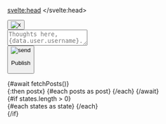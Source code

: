 <script>
    /** @type {import('./$types').PageData} */
    //export let data;

    /**
      * @type {any[]}
      */
    $: posts = [];
    $: text = "";
   /**
	 * @type {any[]}
	 */
     $: states = [];
    $: counter = 0;

    import { time as humanizer } from "$lib/helpers/time";
    import Logo from '$lib/components/Logo.svelte';
    import Note from '$lib/components/Note.svelte';
    import LowerThirds from '$lib/components/LowerThirds.svelte';

    /*const url = `/api/136501080131/posts`;

    setInterval(() => {
      posts.forEach((post, index) => {
        posts[index]["time"] = humanizer(Date.now() - post.timestamp);
      });
    }, 15000);*/

    /**
	 * @param {number} id
	 */
    function clear(id) {
        setTimeout(() => {
            states = states.filter(state => state.id !== id);
        }, 3000);
    }

    async function fetchPosts() {
        let response = await fetch(url);
        let postsFetched = await response.json();
        postsFetched = postsFetched.sort((/** @type {{ timestamp: number; }} */ a, /** @type {{ timestamp: number; }} */ b) => b.timestamp - a.timestamp);
        postsFetched.forEach((/** @type {{ timestamp: number; }} */ post, /** @type {number} */ index) => {
          let time = humanizer(Date.now() - post.timestamp);
          postsFetched[index] = {...post, time: time };
        });
        posts = [...posts, ...postsFetched];
    }

    /**
	 * @param {any} event
	 */
    async function validator(event) {

        if (!text) {
            ++counter;
            let state = { text: "Please do not send an empty post!", error: true, id: counter };
            states = [...states, state];
            return clear(state.id);
        }
        
    }

   
</script>

<svelte:head>
	<title>Squared</title>
	<meta name="description" content="Express yourself in quadrilaterals." />
</svelte:head>

<section class="flex flex-wrap p-5 gap-5 justify-center relative w-full">
    <div class="h-72 w-72 flex drop-shadow-md bg-yellow-100 relative group/post">
        <form class="w-full" method="POST" action="?/post">
            <div class="w-full h-9 px-3 flex absolute top-0 left-0 bg-yellow-200
                flex-col justify-center items-start">
                <button class="absolute right-0 px-3 hover:scale-110" type="reset">
                    <img class="h-3" src="img/ex.svg" alt="x">
                </button>
            </div>
            <textarea class="w-full h-64 mt-8 bg-transparent resize-none 
                p-3 outline-none placeholder:italic" 
                placeholder="Thoughts here, {data.user.username}..." bind:value={text} name="text"></textarea>
            <!-- svelte-ignore a11y-click-events-have-key-events -->
            <div class="absolute bottom-5 right-4 drop-shadow-md bg-white rounded-lg
                scale-0 hover:bg-blue-400 hover:invert group-hover/post:scale-100"
                on:click={validator}>
                <button class="p-2 flex flex-row gap-2
                    items-center justify-center text-sm font-bold" type={!text ? "button" : "submit"}>
                    <img class="h-3" src="img/send.svg" alt="send">
                    <p>Publish</p>
                </button>
            </div>
        </form>
    </div>
    {#await fetchPosts()}
        <section class="w-full h-full
        flex justify-center items-center top-0 bg-slate-200 fixed">
            <div class="flex flex-col justify-center items-center gap-5">
                <Logo/>
            </div>
        </section>
    {:then postx}
            {#each posts as post}
                <Note data={post}/>
            {/each}
    {/await}
    <div class="w-full h-2"></div>
</section>
<section class="w-full h-full z-50">
{#if states.length > 0}
    <div class="fixed top-0 right-5 h-full w-56">
        <div class="flex flex-col-reverse items-end gap-10 h-full w-full
            py-12">
            {#each states as state}
                <LowerThirds {...state}/>
            {/each}
        </div>
    </div>
{/if}
</section>
